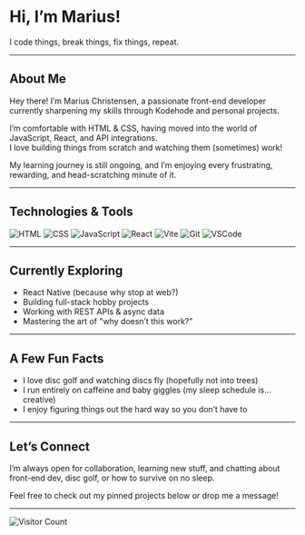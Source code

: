 # Hi, I’m Marius!  
I code things, break things, fix things, repeat.

---

## About Me

Hey there! I’m Marius Christensen, a passionate front-end developer currently sharpening my skills through Kodehode and personal projects.  

I’m comfortable with HTML & CSS, having moved into the world of JavaScript, React, and API integrations.  
I love building things from scratch and watching them (sometimes) work!

My learning journey is still ongoing, and I’m enjoying every frustrating, rewarding, and head-scratching minute of it.

---

## Technologies & Tools

![HTML](https://img.shields.io/badge/HTML5-E34F26?style=flat&logo=html5&logoColor=white)
![CSS](https://img.shields.io/badge/CSS3-1572B6?style=flat&logo=css3&logoColor=white)
![JavaScript](https://img.shields.io/badge/JavaScript-F7DF1E?style=flat&logo=javascript&logoColor=black)
![React](https://img.shields.io/badge/React-20232A?style=flat&logo=react&logoColor=61DAFB)
![Vite](https://img.shields.io/badge/Vite-646CFF?style=flat&logo=vite&logoColor=white)
![Git](https://img.shields.io/badge/Git-F05032?style=flat&logo=git&logoColor=white)
![VSCode](https://img.shields.io/badge/VS%20Code-007ACC?style=flat&logo=visual-studio-code&logoColor=white)

---

## Currently Exploring

- React Native (because why stop at web?)
- Building full-stack hobby projects
- Working with REST APIs & async data
- Mastering the art of "why doesn’t this work?"

---

## A Few Fun Facts

-  I love disc golf and watching discs fly (hopefully not into trees)
-  I run entirely on caffeine and baby giggles (my sleep schedule is… creative)
-  I enjoy figuring things out the hard way so you don’t have to

---


## Let’s Connect

I’m always open for collaboration, learning new stuff, and chatting about front-end dev, disc golf, or how to survive on no sleep.

Feel free to check out my pinned projects below or drop me a message!

---

![Visitor Count](https://komarev.com/ghpvc/?username=MariusChristensen&style=flat&color=blue)





